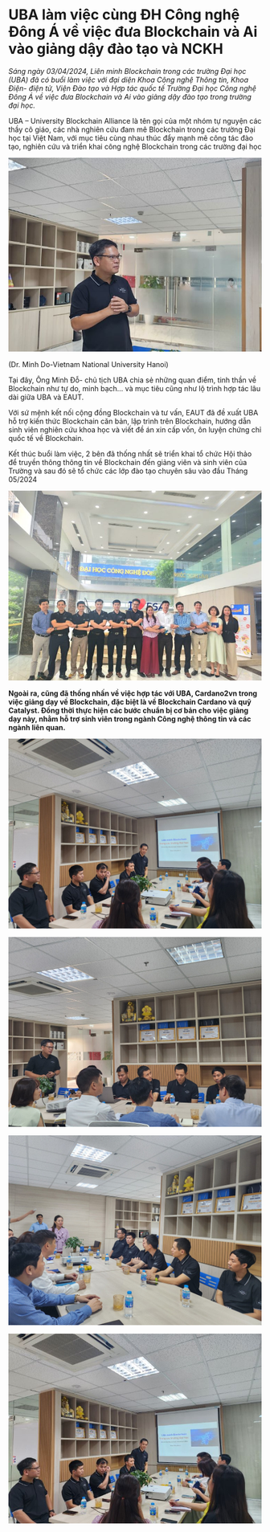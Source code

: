 UBA làm việc cùng ĐH Công nghệ Đông Á về việc đưa Blockchain và Ai vào giảng dậy đào tạo và NCKH
==========


*Sáng ngày 03/04/2024, Liên minh Blockchain trong các trường Đại học (UBA) đã có buổi làm việc với đại diện Khoa Công nghệ Thông tin, Khoa Điện- điện tử, Viện Đào tạo và Hợp tác quốc tế Trường Đại học Công nghệ Đông Á về việc đưa Blockchain và Ai vào giảng dậy đào tạo trong trường đại học.*

UBA – University Blockchain Alliance là tên gọi của một nhóm tự nguyện các thầy cô giáo, các nhà nghiên cứu đam mê Blockchain trong các trường Đại học tại Việt Nam, với mục tiêu cùng nhau thúc đẩy mạnh mẽ công tác đào tạo, nghiên cứu và triển khai công nghệ Blockchain trong các trường đại học

![](img/Da1.jpg)

(Dr. Minh Do-Vietnam National University Hanoi)



Tại đây, Ông Minh Đỗ- chủ tịch UBA chia sẻ những quan điểm, tinh thần về Blockchain như tự do, minh bạch… và mục tiêu cũng như lộ trình hợp tác lâu dài giữa UBA và EAUT.

Với sứ mệnh kết nối cộng đồng Blockchain và tư vấn, EAUT đã đề xuất UBA hỗ trợ kiến thức Blockchain căn bản, lập trình trên Blockchain, hướng dẫn sinh viên nghiên cứu khoa học và viết đề án xin cấp vốn, ôn luyện chứng chỉ quốc tế về Blockchain.

Kết thúc buổi làm việc, 2 bên đã thống nhất sẽ triển khai tổ chức Hội thảo để truyền thông thông tin về Blockchain đến giảng viên và sinh viên của Trường và sau đó sẽ tổ chức các lớp đào tạo chuyên sâu vào đầu Tháng 05/2024

![](img/Da2.jpg)


**Ngoài ra, cũng đã thống nhấn về việc hợp tác với UBA, Cardano2vn trong việc giảng dạy về Blockchain, đặc biệt là về Blockchain Cardano và quỹ Catalyst. Đồng thời thực hiện các bước  chuẩn bị cơ bản cho việc giảng dạy này, nhằm hỗ trợ sinh viên trong ngành Công nghệ thông tin và các ngành liên quan.**


![](img/Da3.jpg)

![](img/Da4.jpg)

![](img/Da5.jpg)

![](img/Da6.jpg)



